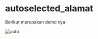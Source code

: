# autoselected_alamat

Berikut merupakan demo nya

![auto](https://user-images.githubusercontent.com/82494872/114665124-d6067e80-9d26-11eb-9ea3-4cff4da68206.png)
